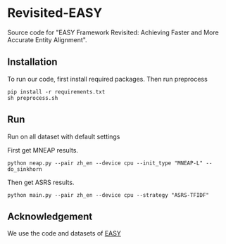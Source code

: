 # Revisited-EASY

Source code for "EASY Framework Revisited: Achieving Faster and More Accurate Entity Alignment".

## Installation

To run our code, first install required packages. Then run preprocess

    pip install -r requirements.txt
    sh preprocess.sh

## Run 

Run on all dataset with default settings

First get MNEAP results.

    python neap.py --pair zh_en --device cpu --init_type "MNEAP-L" --do_sinkhorn

Then get ASRS results.

    python main.py --pair zh_en --device cpu --strategy "ASRS-TFIDF"


## Acknowledgement

We use the code and datasets of 
[EASY](https://github.com/gawkAtCode/Revisited-EASY)
